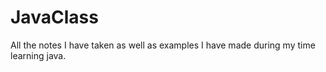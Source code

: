 # JavaClass
All the notes I have taken as well as examples I have made during my time learning java.
